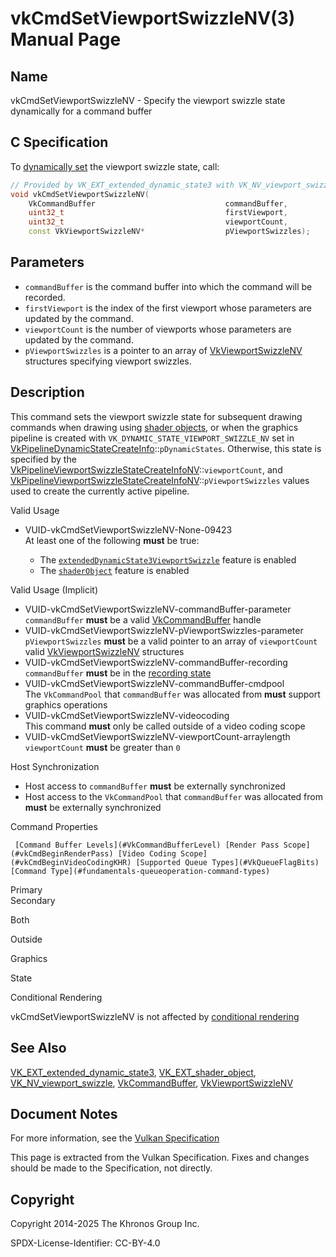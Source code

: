 # vkCmdSetViewportSwizzleNV(3) Manual Page

## Name

vkCmdSetViewportSwizzleNV - Specify the viewport swizzle state dynamically for a command buffer



## [](#_c_specification)C Specification

To [dynamically set](https://registry.khronos.org/vulkan/specs/latest/html/vkspec.html#pipelines-dynamic-state) the viewport swizzle state, call:

```c++
// Provided by VK_EXT_extended_dynamic_state3 with VK_NV_viewport_swizzle, VK_EXT_shader_object with VK_NV_viewport_swizzle
void vkCmdSetViewportSwizzleNV(
    VkCommandBuffer                             commandBuffer,
    uint32_t                                    firstViewport,
    uint32_t                                    viewportCount,
    const VkViewportSwizzleNV*                  pViewportSwizzles);
```

## [](#_parameters)Parameters

- `commandBuffer` is the command buffer into which the command will be recorded.
- `firstViewport` is the index of the first viewport whose parameters are updated by the command.
- `viewportCount` is the number of viewports whose parameters are updated by the command.
- `pViewportSwizzles` is a pointer to an array of [VkViewportSwizzleNV](https://registry.khronos.org/vulkan/specs/latest/man/html/VkViewportSwizzleNV.html) structures specifying viewport swizzles.

## [](#_description)Description

This command sets the viewport swizzle state for subsequent drawing commands when drawing using [shader objects](https://registry.khronos.org/vulkan/specs/latest/html/vkspec.html#shaders-objects), or when the graphics pipeline is created with `VK_DYNAMIC_STATE_VIEWPORT_SWIZZLE_NV` set in [VkPipelineDynamicStateCreateInfo](https://registry.khronos.org/vulkan/specs/latest/man/html/VkPipelineDynamicStateCreateInfo.html)::`pDynamicStates`. Otherwise, this state is specified by the [VkPipelineViewportSwizzleStateCreateInfoNV](https://registry.khronos.org/vulkan/specs/latest/man/html/VkPipelineViewportSwizzleStateCreateInfoNV.html)::`viewportCount`, and [VkPipelineViewportSwizzleStateCreateInfoNV](https://registry.khronos.org/vulkan/specs/latest/man/html/VkPipelineViewportSwizzleStateCreateInfoNV.html)::`pViewportSwizzles` values used to create the currently active pipeline.

Valid Usage

- [](#VUID-vkCmdSetViewportSwizzleNV-None-09423)VUID-vkCmdSetViewportSwizzleNV-None-09423  
  At least one of the following **must** be true:
  
  - The [`extendedDynamicState3ViewportSwizzle`](#features-extendedDynamicState3ViewportSwizzle) feature is enabled
  - The [`shaderObject`](#features-shaderObject) feature is enabled

Valid Usage (Implicit)

- [](#VUID-vkCmdSetViewportSwizzleNV-commandBuffer-parameter)VUID-vkCmdSetViewportSwizzleNV-commandBuffer-parameter  
  `commandBuffer` **must** be a valid [VkCommandBuffer](https://registry.khronos.org/vulkan/specs/latest/man/html/VkCommandBuffer.html) handle
- [](#VUID-vkCmdSetViewportSwizzleNV-pViewportSwizzles-parameter)VUID-vkCmdSetViewportSwizzleNV-pViewportSwizzles-parameter  
  `pViewportSwizzles` **must** be a valid pointer to an array of `viewportCount` valid [VkViewportSwizzleNV](https://registry.khronos.org/vulkan/specs/latest/man/html/VkViewportSwizzleNV.html) structures
- [](#VUID-vkCmdSetViewportSwizzleNV-commandBuffer-recording)VUID-vkCmdSetViewportSwizzleNV-commandBuffer-recording  
  `commandBuffer` **must** be in the [recording state](#commandbuffers-lifecycle)
- [](#VUID-vkCmdSetViewportSwizzleNV-commandBuffer-cmdpool)VUID-vkCmdSetViewportSwizzleNV-commandBuffer-cmdpool  
  The `VkCommandPool` that `commandBuffer` was allocated from **must** support graphics operations
- [](#VUID-vkCmdSetViewportSwizzleNV-videocoding)VUID-vkCmdSetViewportSwizzleNV-videocoding  
  This command **must** only be called outside of a video coding scope
- [](#VUID-vkCmdSetViewportSwizzleNV-viewportCount-arraylength)VUID-vkCmdSetViewportSwizzleNV-viewportCount-arraylength  
  `viewportCount` **must** be greater than `0`

Host Synchronization

- Host access to `commandBuffer` **must** be externally synchronized
- Host access to the `VkCommandPool` that `commandBuffer` was allocated from **must** be externally synchronized

Command Properties

     [Command Buffer Levels](#VkCommandBufferLevel) [Render Pass Scope](#vkCmdBeginRenderPass) [Video Coding Scope](#vkCmdBeginVideoCodingKHR) [Supported Queue Types](#VkQueueFlagBits) [Command Type](#fundamentals-queueoperation-command-types)

Primary  
Secondary

Both

Outside

Graphics

State

Conditional Rendering

vkCmdSetViewportSwizzleNV is not affected by [conditional rendering](#drawing-conditional-rendering)

## [](#_see_also)See Also

[VK\_EXT\_extended\_dynamic\_state3](https://registry.khronos.org/vulkan/specs/latest/man/html/VK_EXT_extended_dynamic_state3.html), [VK\_EXT\_shader\_object](https://registry.khronos.org/vulkan/specs/latest/man/html/VK_EXT_shader_object.html), [VK\_NV\_viewport\_swizzle](https://registry.khronos.org/vulkan/specs/latest/man/html/VK_NV_viewport_swizzle.html), [VkCommandBuffer](https://registry.khronos.org/vulkan/specs/latest/man/html/VkCommandBuffer.html), [VkViewportSwizzleNV](https://registry.khronos.org/vulkan/specs/latest/man/html/VkViewportSwizzleNV.html)

## [](#_document_notes)Document Notes

For more information, see the [Vulkan Specification](https://registry.khronos.org/vulkan/specs/latest/html/vkspec.html#vkCmdSetViewportSwizzleNV)

This page is extracted from the Vulkan Specification. Fixes and changes should be made to the Specification, not directly.

## [](#_copyright)Copyright

Copyright 2014-2025 The Khronos Group Inc.

SPDX-License-Identifier: CC-BY-4.0